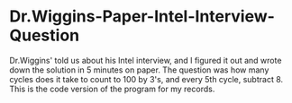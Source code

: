 # Dr.Wiggins-Paper-Intel-Interview-Question
Dr.Wiggins' told us about his Intel interview, and I figured it out and wrote down the solution in 5 minutes on paper. The question was how many cycles does it take to count to 100 by 3's, and every 5th cycle, subtract 8. This is the code version of the program for my records.
